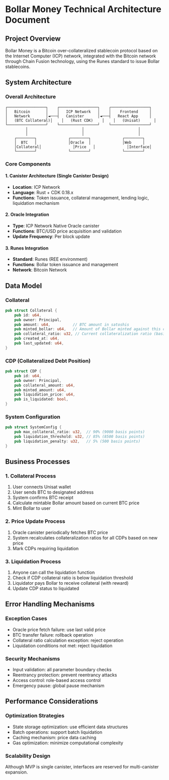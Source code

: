 # Bollar Money Technical Architecture Document

## Project Overview
Bollar Money is a Bitcoin over-collateralized stablecoin protocol based on the Internet Computer (ICP) network, integrated with the Bitcoin network through Chain Fusion technology, using the Runes standard to issue Bollar stablecoins.

## System Architecture

### Overall Architecture
```
┌─────────────────┐    ┌─────────────────┐    ┌─────────────────┐
│   Bitcoin       │    │   ICP Network   │    │    Frontend     │
│   Network       │◄───┤   Canister      │◄───┤   React App     │
│   (BTC Collateral)│    │   (Rust CDK)    │    │   (Unisat)      │
└─────────────────┘    └─────────────────┘    └─────────────────┘
         │                        │                        │
         │                        │                        │
    ┌────────┐              ┌────────┐              ┌────────┐
    │  BTC   │              │Oracle  │              │Web     │
    │Collateral│              │Price   │              │Interface│
    └────────┘              └────────┘              └────────┘
```

### Core Components

#### 1. Canister Architecture (Single Canister Design)
- **Location**: ICP Network
- **Language**: Rust + CDK 0.18.x
- **Functions**: Token issuance, collateral management, lending logic, liquidation mechanism

#### 2. Oracle Integration
- **Type**: ICP Network Native Oracle canister
- **Functions**: BTC/USD price acquisition and validation
- **Update Frequency**: Per block update

#### 3. Runes Integration
- **Standard**: Runes (REE environment)
- **Functions**: Bollar token issuance and management
- **Network**: Bitcoin Network

## Data Model

### Collateral
```rust
pub struct Collateral {
    pub id: u64,
    pub owner: Principal,
    pub amount: u64,          // BTC amount in satoshis
    pub minted_bollar: u64,   // Amount of Bollar minted against this collateral
    pub collateral_ratio: u32, // Current collateralization ratio (basis points)
    pub created_at: u64,
    pub last_updated: u64,
}
```

### CDP (Collateralized Debt Position)
```rust
pub struct CDP {
    pub id: u64,
    pub owner: Principal,
    pub collateral_amount: u64,
    pub minted_amount: u64,
    pub liquidation_price: u64,
    pub is_liquidated: bool,
}
```

### System Configuration
```rust
pub struct SystemConfig {
    pub max_collateral_ratio: u32,  // 90% (9000 basis points)
    pub liquidation_threshold: u32, // 85% (8500 basis points)
    pub liquidation_penalty: u32,   // 5% (500 basis points)
}
```

## Business Processes

### 1. Collateral Process
1. User connects Unisat wallet
2. User sends BTC to designated address
3. System confirms BTC receipt
4. Calculate mintable Bollar amount based on current BTC price
5. Mint Bollar to user

### 2. Price Update Process
1. Oracle canister periodically fetches BTC price
2. System recalculates collateralization ratios for all CDPs based on new price
3. Mark CDPs requiring liquidation

### 3. Liquidation Process
1. Anyone can call the liquidation function
2. Check if CDP collateral ratio is below liquidation threshold
3. Liquidator pays Bollar to receive collateral (with reward)
4. Update CDP status to liquidated

## Error Handling Mechanisms

### Exception Cases
- Oracle price fetch failure: use last valid price
- BTC transfer failure: rollback operation
- Collateral ratio calculation exception: reject operation
- Liquidation conditions not met: reject liquidation

### Security Mechanisms
- Input validation: all parameter boundary checks
- Reentrancy protection: prevent reentrancy attacks
- Access control: role-based access control
- Emergency pause: global pause mechanism

## Performance Considerations

### Optimization Strategies
- State storage optimization: use efficient data structures
- Batch operations: support batch liquidation
- Caching mechanism: price data caching
- Gas optimization: minimize computational complexity

### Scalability Design
Although MVP is single canister, interfaces are reserved for multi-canister expansion.